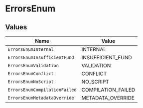 # ErrorsEnum


## Values

| Name                          | Value                         |
| ----------------------------- | ----------------------------- |
| `ErrorsEnumInternal`          | INTERNAL                      |
| `ErrorsEnumInsufficientFund`  | INSUFFICIENT_FUND             |
| `ErrorsEnumValidation`        | VALIDATION                    |
| `ErrorsEnumConflict`          | CONFLICT                      |
| `ErrorsEnumNoScript`          | NO_SCRIPT                     |
| `ErrorsEnumCompilationFailed` | COMPILATION_FAILED            |
| `ErrorsEnumMetadataOverride`  | METADATA_OVERRIDE             |